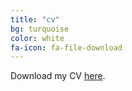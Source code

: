 ```yaml
---
title: "cv"
bg: turquoise
color: white
fa-icon: fa-file-download
---
```





Download my CV <a href="img/cv.pdf" target="_blank">here</a>.


